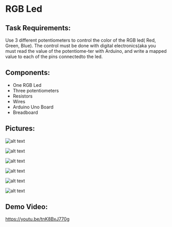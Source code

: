 # RGB Led

## Task Requirements:
 Use 3 different potentiometers to control the color of the RGB led( Red, Green, Blue). The control must be done with digital electronics(aka you must read the value of the potentiome-ter with Arduino, and write a mapped value to each of the pins connectedto the led.
 
## Components:
*	One RGB Led
*	Three potentiometers
*	Resistors
*	Wires
*	Arduino Uno Board
*	Breadboard

## Pictures:
![alt text](https://github.com/Giani2001/IntroducereInRobotica/blob/main/tema1/setup_1.png?raw=true)

![alt text](https://github.com/Giani2001/IntroducereInRobotica/blob/main/tema1/setup_2.png?raw=true)


![alt text](https://github.com/Giani2001/IntroducereInRobotica/blob/main/tema1/red_light.png?raw=true)



![alt text](https://github.com/Giani2001/IntroducereInRobotica/blob/main/tema1/green_light.png?raw=true)


![alt text](https://github.com/Giani2001/IntroducereInRobotica/blob/main/tema1/blue_light.png?raw=true)

![alt text](https://github.com/Giani2001/IntroducereInRobotica/blob/main/tema1/simultaneous_lights.png?raw=true)

## Demo Video:
https://youtu.be/tnK8BxJ770g

